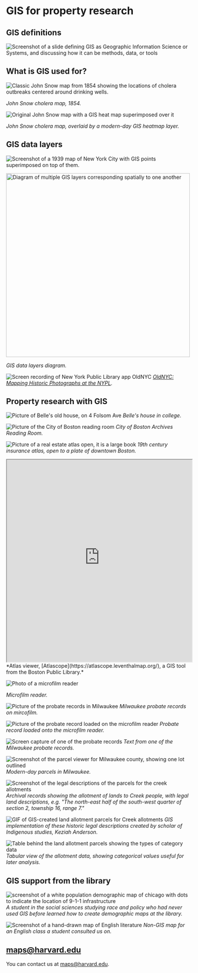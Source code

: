 # GIS for property research

## GIS definitions

![Screenshot of a slide defining GIS as Geographic Information Science or Systems, and discussing how it can be methods, data, or tools](media/GIS-intro.png)

## What is GIS used for?

![Classic John Snow map from 1854 showing the locations of cholera outbreaks centered around drinking wells.](media/snow.jpeg)

*John Snow cholera map, 1854.*

![Original John Snow map with a GIS heat map superimposed over it](media/snow-gis.png)

*John Snow cholera map, overlaid by a modern-day GIS heatmap layer.*

## GIS data layers

![Screenshot of a 1939 map of New York City with GIS points superimposed on top of them.](media/ricky.png)

<img src="media/layers.jpeg" alt="Diagram of multiple GIS layers corresponding spatially to one another" height="500">

*GIS data layers diagram.*

![Screen recording of New York Public Library app OldNYC](media/oldnyc.gif)
*[OldNYC: Mapping Historic Photographs at the NYPL](https://www.oldnyc.org/).* 


## Property research with GIS

![Picture of Belle's old house, on 4 Folsom Ave](media/folsom.png)
*Belle's house in college.*

![Picture of the City of Boston reading room](media/reading-room.png)
*City of Boston Archives Reading Room.*

![Picture of a real estate atlas open, it is a large book](media/books.png)
*19th century insurance atlas, open to a plate of downtown Boston.*

<iframe width="100%" height="550" src="https://atlascope.leventhalmap.org/#view:embed$base:000$overlay:39999059010718$zoom:18.00$center:-7914725.872110603,5210447.532772563$mode:glass$pos:204"></iframe>
*Atlas viewer, [Atlascope](https://atlascope.leventhalmap.org/), a GIS tool from the Boston Public Library.*

![Photo of a microfilm reader](media/microfilm-1.jpeg)

*Microfilm reader.*

![Picture of the probate records in Milwaukee](media/microfilm-2.jpeg)
*Milwaukee probate records on mircofilm.*

![Picture of the probate record loaded on the microfilm reader](media/microfilm-3.jpeg)
*Probate record loaded onto the microfilm reader.*

![Screen capture of one of the probate records](media/microfilm-4.png)
*Text from one of the Milwaukee probate records.*

![Screenshot of the parcel viewer for Milwaukee county, showing one lot outlined](media/mke-parcels.png)
*Modern-day parcels in Milwaukee.*

![Screenshot of the legal descriptions of the parcels for the creek allotments](media/allotment.png)
*Archival records showing the allotment of lands to Creek people, with legal land descriptions, e.g. "The north-east half of the south-west quarter of section 2, township 16, range 7."*

![GIF of GIS-created land allotment parcels for Creek allotments](media/keziah.gif)
*GIS implementation of these historic legal descriptions created by scholar of Indigenous studies, Keziah Anderson.*

![Table behind the land allotment parcels showing the types of category data](media/allotment-table.gif)
*Tabular view of the allotment data, showing categorical values useful for later analysis.*


## GIS support from the library

![screenshot of a white population demographic map of chicago with dots to indicate the location of 9-1-1 infrastructure](media/levin.png)
*A student in the social sciences studying race and policy who had never used GIS before learned how to create demographic maps at the library.*

![Screenshot of a hand-drawn map of English literature](media/cf.png)
*Non-GIS map for an English class a student consulted us on.*

## maps@harvard.edu

You can contact us at [maps@harvard.edu](mailto:maps@harvard.edu).